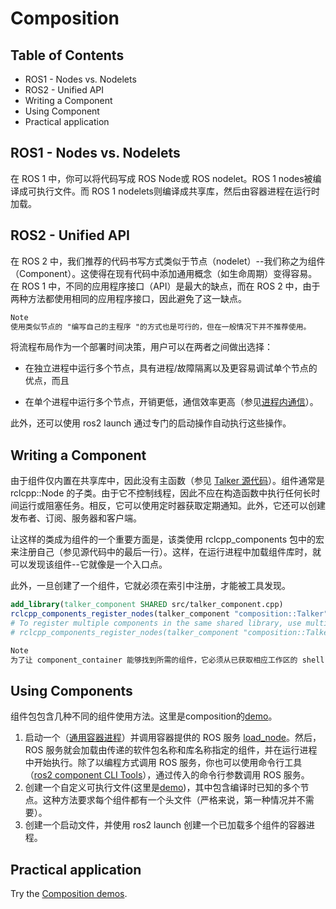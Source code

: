 # Composition

## Table of Contents

- ROS1 - Nodes vs. Nodelets
- ROS2 - Unified API
- Writing a Component
- Using Component
- Practical application

## ROS1 - Nodes vs. Nodelets

在 ROS 1 中，你可以将代码写成 ROS Node或 ROS nodelet。ROS 1 nodes被编译成可执行文件。而 ROS 1 nodelets则编译成共享库，然后由容器进程在运行时加载。

## ROS2 - Unified API

在 ROS 2 中，我们推荐的代码书写方式类似于节点（nodelet）--我们称之为组件（Component）。这使得在现有代码中添加通用概念（如生命周期）变得容易。在 ROS 1 中，不同的应用程序接口（API）是最大的缺点，而在 ROS 2 中，由于两种方法都使用相同的应用程序接口，因此避免了这一缺点。

```markdown
Note
使用类似节点的 "编写自己的主程序 "的方式也是可行的，但在一般情况下并不推荐使用。
```

将流程布局作为一个部署时间决策，用户可以在两者之间做出选择：

- 在独立进程中运行多个节点，具有进程/故障隔离以及更容易调试单个节点的优点，而且

- 在单个进程中运行多个节点，开销更低，通信效率更高（参见[进程内通信](https://docs.ros.org/en/humble/Tutorials/Demos/Intra-Process-Communication.html)）。

此外，还可以使用 ros2 launch 通过专门的启动操作自动执行这些操作。

## Writing a Component

由于组件仅内置在共享库中，因此没有主函数（参见 [Talker 源代码](https://github.com/ros2/demos/blob/humble/composition/src/talker_component.cpp)）。组件通常是 rclcpp::Node 的子类。由于它不控制线程，因此不应在构造函数中执行任何长时间运行或阻塞任务。相反，它可以使用定时器获取定期通知。此外，它还可以创建发布者、订阅、服务器和客户端。

让这样的类成为组件的一个重要方面是，该类使用 rclcpp_components 包中的宏来注册自己（参见源代码中的最后一行）。这样，在运行进程中加载组件库时，就可以发现该组件--它就像是一个入口点。

此外，一旦创建了一个组件，它就必须在索引中注册，才能被工具发现。

```cmake
add_library(talker_component SHARED src/talker_component.cpp)
rclcpp_components_register_nodes(talker_component "composition::Talker")
# To register multiple components in the same shared library, use multiple calls
# rclcpp_components_register_nodes(talker_component "composition::Talker2")
```

```markdown
Note
为了让 component_container 能够找到所需的组件，它必须从已获取相应工作区的 shell 中执行或启动。
```

## Using Components

组件包包含几种不同的组件使用方法。这里是composition的[demo](https://github.com/ros2/demos/tree/humble/composition)。

1. 启动一个（[通用容器进程](https://github.com/ros2/rclcpp/blob/humble/rclcpp_components/src/component_container.cpp)）并调用容器提供的 ROS 服务 [load_node](https://github.com/ros2/rcl_interfaces/blob/humble/composition_interfaces/srv/LoadNode.srv)。然后，ROS 服务就会加载由传递的软件包名称和库名称指定的组件，并在运行进程中开始执行。除了以编程方式调用 ROS 服务，你也可以使用命令行工具（[ros2 component CLI Tools](https://github.com/ros2/ros2cli/tree/humble/ros2component/ros2component)），通过传入的命令行参数调用 ROS 服务。
2. 创建一个自定义可执行文件(这里是[demo](https://github.com/ros2/demos/blob/humble/composition/src/manual_composition.cpp))，其中包含编译时已知的多个节点。这种方法要求每个组件都有一个头文件（严格来说，第一种情况并不需要）。
3. 创建一个启动文件，并使用 ros2 launch 创建一个已加载多个组件的容器进程。

## Practical application

Try the [Composition demos](https://docs.ros.org/en/humble/Tutorials/Intermediate/Composition.html).
